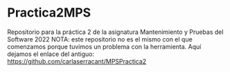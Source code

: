 # Practica2MPS
Repositorio para la práctica 2 de la asignatura Mantenimiento y Pruebas del Software 2022
NOTA: este repositorio no es el mismo con el que comenzamos porque tuvimos un problema con la herramienta. 
Aquí dejamos el enlace del antiguo: https://github.com/carlaserracant/MPSPractica2
